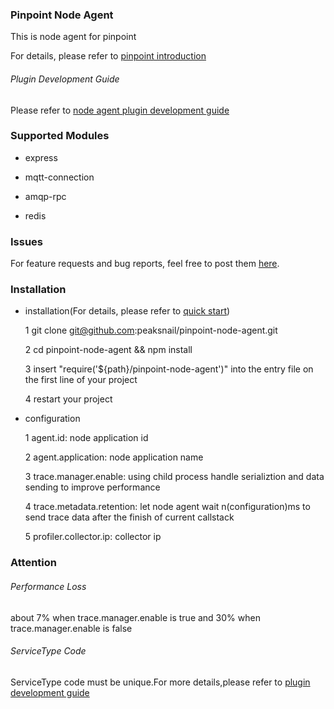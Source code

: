 ### Pinpoint Node Agent

This is node agent for pinpoint

For details, please refer to [pinpoint introduction](https://github.com/naver/pinpoint)

###### Plugin Development Guide

Please refer to [node agent plugin development guide](https://github.com/peaksnail/pinpoint-node-agent/wiki/Pinpoint-node-agent-Plugin-Developer-Guide)

### Supported Modules

* express

* mqtt-connection

* amqp-rpc

* redis

### Issues

For feature requests and bug reports, feel free to post them [here](https://github.com/peaksnail/pinpoint-node-agent/issues).

### Installation

* installation(For details, please refer to [quick start](https://github.com/naver/pinpoint/blob/master/quickstart/README.md))

    1 git clone git@github.com:peaksnail/pinpoint-node-agent.git

    2 cd pinpoint-node-agent && npm install

    3 insert "require('${path}/pinpoint-node-agent')" into the entry file on the first line of your project

    4 restart your project

* configuration

    1 agent.id: node application id

    2 agent.application: node application name

    3 trace.manager.enable: using child process handle serializtion and data sending to improve performance

    4 trace.metadata.retention: let node agent wait n(configuration)ms to send trace data after the finish of current callstack

    5 profiler.collector.ip: collector ip

### Attention

###### Performance Loss

about 7% when trace.manager.enable is true and 30% when trace.manager.enable is false

###### ServiceType Code

ServiceType code must be unique.For more details,please refer to [plugin development guide](https://github.com/naver/pinpoint/wiki/Pinpoint-Plugin-Developer-Guide)
